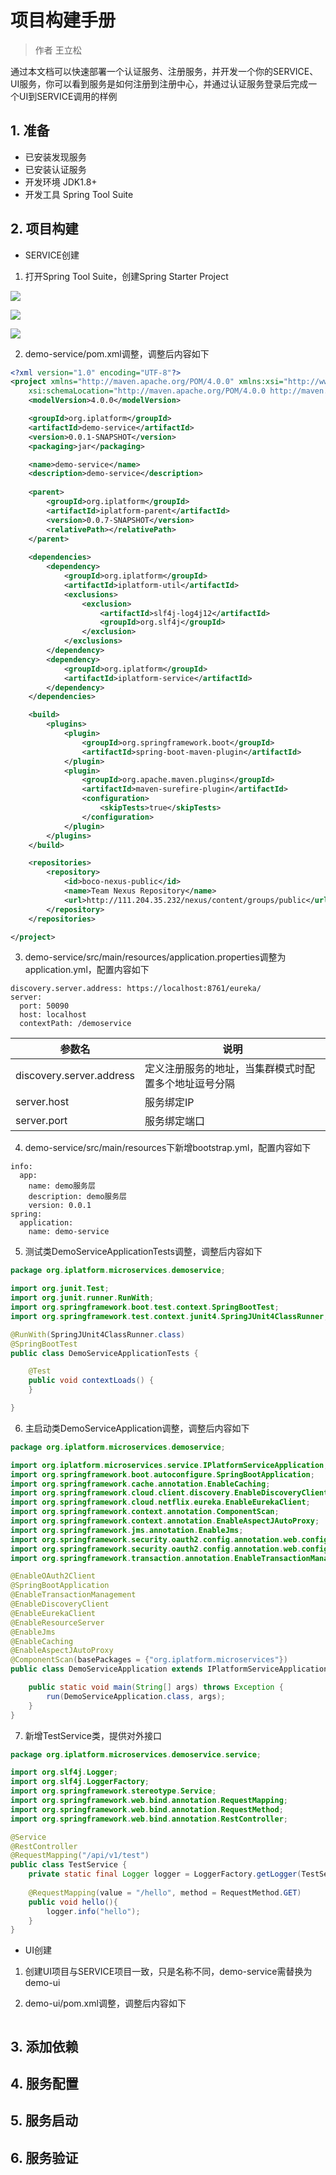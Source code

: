 # 项目构建手册

> 作者 王立松

通过本文档可以快速部署一个认证服务、注册服务，并开发一个你的SERVICE、UI服务，你可以看到服务是如何注册到注册中心，并通过认证服务登录后完成一个UI到SERVICE调用的样例

## 1. 准备

* 已安装发现服务
* 已安装认证服务
* 开发环境 JDK1.8+
* 开发工具 Spring Tool Suite

## 2. 项目构建

* SERVICE创建

1. 打开Spring Tool Suite，创建Spring Starter Project

![](images/QuickStart/createpro1.png)
   
![](images/QuickStart/createpro2.png)
   
![](images/QuickStart/createpro3.png)
   
2. demo-service/pom.xml调整，调整后内容如下

```xml
<?xml version="1.0" encoding="UTF-8"?>
<project xmlns="http://maven.apache.org/POM/4.0.0" xmlns:xsi="http://www.w3.org/2001/XMLSchema-instance"
	xsi:schemaLocation="http://maven.apache.org/POM/4.0.0 http://maven.apache.org/xsd/maven-4.0.0.xsd">
	<modelVersion>4.0.0</modelVersion>

	<groupId>org.iplatform</groupId>
	<artifactId>demo-service</artifactId>
	<version>0.0.1-SNAPSHOT</version>
	<packaging>jar</packaging>

	<name>demo-service</name>
	<description>demo-service</description>
	
	<parent>
		<groupId>org.iplatform</groupId>
		<artifactId>iplatform-parent</artifactId>
		<version>0.0.7-SNAPSHOT</version>
		<relativePath></relativePath>
	</parent>
	
	<dependencies>
		<dependency>
			<groupId>org.iplatform</groupId>
			<artifactId>iplatform-util</artifactId>
			<exclusions>
				<exclusion>
					<artifactId>slf4j-log4j12</artifactId>
					<groupId>org.slf4j</groupId>
				</exclusion>
			</exclusions>
		</dependency>
        <dependency>
            <groupId>org.iplatform</groupId>
            <artifactId>iplatform-service</artifactId>
        </dependency>       
	</dependencies>

	<build>
		<plugins>
			<plugin>
				<groupId>org.springframework.boot</groupId>
				<artifactId>spring-boot-maven-plugin</artifactId>
			</plugin>
			<plugin>
				<groupId>org.apache.maven.plugins</groupId>
				<artifactId>maven-surefire-plugin</artifactId>
				<configuration>
					<skipTests>true</skipTests>
				</configuration>
			</plugin>
		</plugins>
	</build>

	<repositories>
		<repository>
			<id>boco-nexus-public</id>
			<name>Team Nexus Repository</name>
			<url>http://111.204.35.232/nexus/content/groups/public</url>
		</repository>
	</repositories>

</project>
```
3. demo-service/src/main/resources/application.properties调整为application.yml，配置内容如下

```
discovery.server.address: https://localhost:8761/eureka/
server:
  port: 50090
  host: localhost
  contextPath: /demoservice
```
| 参数名                       | 说明                                                         |
| --------------------------- | ------------------------------------------------------------ |
| discovery.server.address    | 定义注册服务的地址，当集群模式时配置多个地址逗号分隔              |
| server.host                 | 服务绑定IP                                                    |
| server.port                 | 服务绑定端口                                                  |

4. demo-service/src/main/resources下新增bootstrap.yml，配置内容如下

```
info:
  app:
    name: demo服务层
    description: demo服务层
    version: 0.0.1
spring:
  application:
    name: demo-service
```

5. 测试类DemoServiceApplicationTests调整，调整后内容如下

```java
package org.iplatform.microservices.demoservice;

import org.junit.Test;
import org.junit.runner.RunWith;
import org.springframework.boot.test.context.SpringBootTest;
import org.springframework.test.context.junit4.SpringJUnit4ClassRunner;

@RunWith(SpringJUnit4ClassRunner.class)
@SpringBootTest
public class DemoServiceApplicationTests {

	@Test
	public void contextLoads() {
	}

}
```

6. 主启动类DemoServiceApplication调整，调整后内容如下

```java
package org.iplatform.microservices.demoservice;

import org.iplatform.microservices.service.IPlatformServiceApplication;
import org.springframework.boot.autoconfigure.SpringBootApplication;
import org.springframework.cache.annotation.EnableCaching;
import org.springframework.cloud.client.discovery.EnableDiscoveryClient;
import org.springframework.cloud.netflix.eureka.EnableEurekaClient;
import org.springframework.context.annotation.ComponentScan;
import org.springframework.context.annotation.EnableAspectJAutoProxy;
import org.springframework.jms.annotation.EnableJms;
import org.springframework.security.oauth2.config.annotation.web.configuration.EnableOAuth2Client;
import org.springframework.security.oauth2.config.annotation.web.configuration.EnableResourceServer;
import org.springframework.transaction.annotation.EnableTransactionManagement;

@EnableOAuth2Client
@SpringBootApplication
@EnableTransactionManagement
@EnableDiscoveryClient
@EnableEurekaClient
@EnableResourceServer
@EnableJms
@EnableCaching
@EnableAspectJAutoProxy
@ComponentScan(basePackages = {"org.iplatform.microservices"})
public class DemoServiceApplication extends IPlatformServiceApplication {

	public static void main(String[] args) throws Exception {
		run(DemoServiceApplication.class, args);
	}
}
```

7. 新增TestService类，提供对外接口

```java
package org.iplatform.microservices.demoservice.service;

import org.slf4j.Logger;
import org.slf4j.LoggerFactory;
import org.springframework.stereotype.Service;
import org.springframework.web.bind.annotation.RequestMapping;
import org.springframework.web.bind.annotation.RequestMethod;
import org.springframework.web.bind.annotation.RestController;

@Service
@RestController
@RequestMapping("/api/v1/test")
public class TestService {
	private static final Logger logger = LoggerFactory.getLogger(TestService.class);
	
	@RequestMapping(value = "/hello", method = RequestMethod.GET)
	public void hello(){
		logger.info("hello");
	}
}
```

* UI创建

1. 创建UI项目与SERVICE项目一致，只是名称不同，demo-service需替换为demo-ui

2. demo-ui/pom.xml调整，调整后内容如下

```xml

```


## 3. 添加依赖

## 4. 服务配置

## 5. 服务启动

## 6. 服务验证
